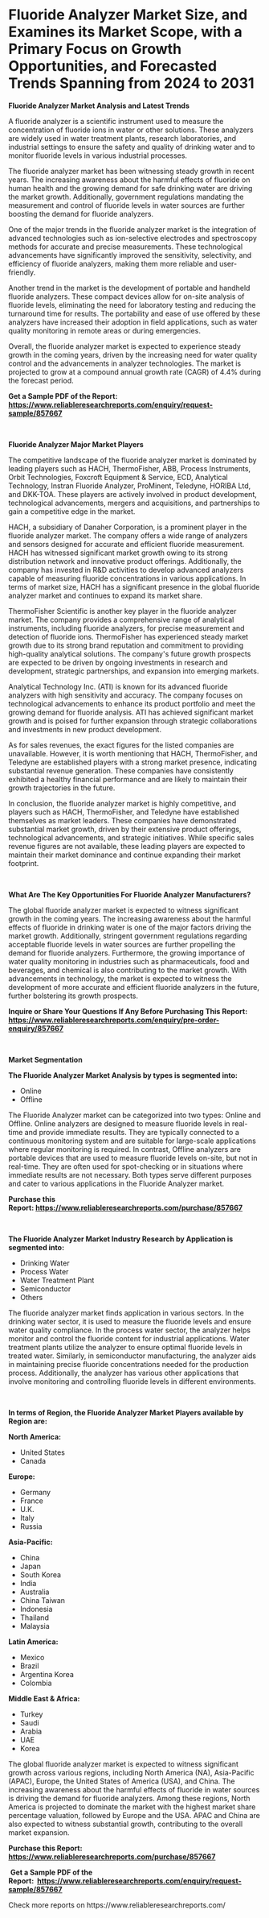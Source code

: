 <p><h1>Fluoride Analyzer Market Size, and Examines its Market Scope, with a Primary Focus on Growth Opportunities, and Forecasted Trends Spanning from 2024 to 2031</h1></p><p><strong>Fluoride Analyzer Market Analysis and Latest Trends</strong></p>
<p><p>A fluoride analyzer is a scientific instrument used to measure the concentration of fluoride ions in water or other solutions. These analyzers are widely used in water treatment plants, research laboratories, and industrial settings to ensure the safety and quality of drinking water and to monitor fluoride levels in various industrial processes.</p><p>The fluoride analyzer market has been witnessing steady growth in recent years. The increasing awareness about the harmful effects of fluoride on human health and the growing demand for safe drinking water are driving the market growth. Additionally, government regulations mandating the measurement and control of fluoride levels in water sources are further boosting the demand for fluoride analyzers.</p><p>One of the major trends in the fluoride analyzer market is the integration of advanced technologies such as ion-selective electrodes and spectroscopy methods for accurate and precise measurements. These technological advancements have significantly improved the sensitivity, selectivity, and efficiency of fluoride analyzers, making them more reliable and user-friendly.</p><p>Another trend in the market is the development of portable and handheld fluoride analyzers. These compact devices allow for on-site analysis of fluoride levels, eliminating the need for laboratory testing and reducing the turnaround time for results. The portability and ease of use offered by these analyzers have increased their adoption in field applications, such as water quality monitoring in remote areas or during emergencies.</p><p>Overall, the fluoride analyzer market is expected to experience steady growth in the coming years, driven by the increasing need for water quality control and the advancements in analyzer technologies. The market is projected to grow at a compound annual growth rate (CAGR) of 4.4% during the forecast period.</p></p>
<p><strong>Get a Sample PDF of the Report:&nbsp; <a href="https://www.reliableresearchreports.com/enquiry/request-sample/857667">https://www.reliableresearchreports.com/enquiry/request-sample/857667</a></strong></p>
<p>&nbsp;</p>
<p><strong>Fluoride Analyzer Major Market Players</strong></p>
<p><p>The competitive landscape of the fluoride analyzer market is dominated by leading players such as HACH, ThermoFisher, ABB, Process Instruments, Orbit Technologies, Foxcroft Equipment & Service, ECD, Analytical Technology, Instran Fluoride Analyzer, ProMinent, Teledyne, HORIBA Ltd, and DKK-TOA. These players are actively involved in product development, technological advancements, mergers and acquisitions, and partnerships to gain a competitive edge in the market.</p><p>HACH, a subsidiary of Danaher Corporation, is a prominent player in the fluoride analyzer market. The company offers a wide range of analyzers and sensors designed for accurate and efficient fluoride measurement. HACH has witnessed significant market growth owing to its strong distribution network and innovative product offerings. Additionally, the company has invested in R&D activities to develop advanced analyzers capable of measuring fluoride concentrations in various applications. In terms of market size, HACH has a significant presence in the global fluoride analyzer market and continues to expand its market share.</p><p>ThermoFisher Scientific is another key player in the fluoride analyzer market. The company provides a comprehensive range of analytical instruments, including fluoride analyzers, for precise measurement and detection of fluoride ions. ThermoFisher has experienced steady market growth due to its strong brand reputation and commitment to providing high-quality analytical solutions. The company's future growth prospects are expected to be driven by ongoing investments in research and development, strategic partnerships, and expansion into emerging markets.</p><p>Analytical Technology Inc. (ATI) is known for its advanced fluoride analyzers with high sensitivity and accuracy. The company focuses on technological advancements to enhance its product portfolio and meet the growing demand for fluoride analysis. ATI has achieved significant market growth and is poised for further expansion through strategic collaborations and investments in new product development.</p><p>As for sales revenues, the exact figures for the listed companies are unavailable. However, it is worth mentioning that HACH, ThermoFisher, and Teledyne are established players with a strong market presence, indicating substantial revenue generation. These companies have consistently exhibited a healthy financial performance and are likely to maintain their growth trajectories in the future.</p><p>In conclusion, the fluoride analyzer market is highly competitive, and players such as HACH, ThermoFisher, and Teledyne have established themselves as market leaders. These companies have demonstrated substantial market growth, driven by their extensive product offerings, technological advancements, and strategic initiatives. While specific sales revenue figures are not available, these leading players are expected to maintain their market dominance and continue expanding their market footprint.</p></p>
<p>&nbsp;</p>
<p><strong>What Are The Key Opportunities For Fluoride Analyzer Manufacturers?</strong></p>
<p><p>The global fluoride analyzer market is expected to witness significant growth in the coming years. The increasing awareness about the harmful effects of fluoride in drinking water is one of the major factors driving the market growth. Additionally, stringent government regulations regarding acceptable fluoride levels in water sources are further propelling the demand for fluoride analyzers. Furthermore, the growing importance of water quality monitoring in industries such as pharmaceuticals, food and beverages, and chemical is also contributing to the market growth. With advancements in technology, the market is expected to witness the development of more accurate and efficient fluoride analyzers in the future, further bolstering its growth prospects.</p></p>
<p><strong>Inquire or Share Your Questions If Any Before Purchasing This Report: <a href="https://www.reliableresearchreports.com/enquiry/pre-order-enquiry/857667">https://www.reliableresearchreports.com/enquiry/pre-order-enquiry/857667</a></strong></p>
<p>&nbsp;</p>
<p><strong>Market Segmentation</strong></p>
<p><strong>The Fluoride Analyzer Market Analysis by types is segmented into:</strong></p>
<p><ul><li>Online</li><li>Offline</li></ul></p>
<p><p>The Fluoride Analyzer market can be categorized into two types: Online and Offline. Online analyzers are designed to measure fluoride levels in real-time and provide immediate results. They are typically connected to a continuous monitoring system and are suitable for large-scale applications where regular monitoring is required. In contrast, Offline analyzers are portable devices that are used to measure fluoride levels on-site, but not in real-time. They are often used for spot-checking or in situations where immediate results are not necessary. Both types serve different purposes and cater to various applications in the Fluoride Analyzer market.</p></p>
<p><strong>Purchase this Report:&nbsp;<a href="https://www.reliableresearchreports.com/purchase/857667">https://www.reliableresearchreports.com/purchase/857667</a></strong></p>
<p>&nbsp;</p>
<p><strong>The Fluoride Analyzer Market Industry Research by Application is segmented into:</strong></p>
<p><ul><li>Drinking Water</li><li>Process Water</li><li>Water Treatment Plant</li><li>Semiconductor</li><li>Others</li></ul></p>
<p><p>The fluoride analyzer market finds application in various sectors. In the drinking water sector, it is used to measure the fluoride levels and ensure water quality compliance. In the process water sector, the analyzer helps monitor and control the fluoride content for industrial applications. Water treatment plants utilize the analyzer to ensure optimal fluoride levels in treated water. Similarly, in semiconductor manufacturing, the analyzer aids in maintaining precise fluoride concentrations needed for the production process. Additionally, the analyzer has various other applications that involve monitoring and controlling fluoride levels in different environments.</p></p>
<p>&nbsp;</p>
<p><strong>In terms of Region, the Fluoride Analyzer Market Players available by Region are:</strong></p>
<p>
    <p> <strong> North America: </strong>
        <ul>
            <li>United States</li>
            <li>Canada</li>
        </ul>
        </p> 
    <p> <strong> Europe: </strong>
        <ul>
            <li>Germany</li>
            <li>France</li>
            <li>U.K.</li>
            <li>Italy</li>
            <li>Russia</li>
        </ul>
        </p> 
    <p> <strong> Asia-Pacific: </strong>
        <ul>
            <li>China</li>
            <li>Japan</li>
            <li>South Korea</li>
            <li>India</li>
            <li>Australia</li>
            <li>China Taiwan</li>
            <li>Indonesia</li>
            <li>Thailand</li>
            <li>Malaysia</li>
        </ul>
        </p> 
    <p> <strong> Latin America: </strong>
        <ul>
            <li>Mexico</li>
            <li>Brazil</li>
            <li>Argentina Korea</li>
            <li>Colombia</li>
        </ul>
        </p> 
    <p> <strong> Middle East & Africa: </strong>
        <ul>
            <li>Turkey</li>
            <li>Saudi</li>
            <li>Arabia</li>
            <li>UAE</li>
            <li>Korea</li>
        </ul>
    </p>
    </p>
<p><p>The global fluoride analyzer market is expected to witness significant growth across various regions, including North America (NA), Asia-Pacific (APAC), Europe, the United States of America (USA), and China. The increasing awareness about the harmful effects of fluoride in water sources is driving the demand for fluoride analyzers. Among these regions, North America is projected to dominate the market with the highest market share percentage valuation, followed by Europe and the USA. APAC and China are also expected to witness substantial growth, contributing to the overall market expansion.</p></p>
<p><strong>Purchase this Report: <a href="https://www.reliableresearchreports.com/purchase/857667">https://www.reliableresearchreports.com/purchase/857667</a></strong></p>
<p>&nbsp;<strong>Get a Sample PDF of the Report:&nbsp;&nbsp;<a href="https://www.reliableresearchreports.com/enquiry/request-sample/857667">https://www.reliableresearchreports.com/enquiry/request-sample/857667</a></strong></p>
<p><strong></strong></p>
<p>Check more reports on https://www.reliableresearchreports.com/</p>